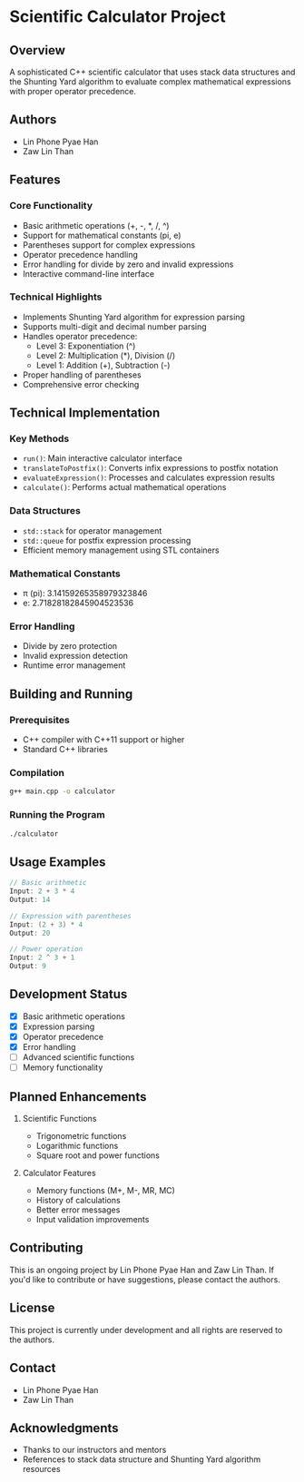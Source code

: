 # Scientific Calculator Project

## Overview
A sophisticated C++ scientific calculator that uses stack data structures and the Shunting Yard algorithm to evaluate complex mathematical expressions with proper operator precedence.

## Authors
- Lin Phone Pyae Han
- Zaw Lin Than

## Features

### Core Functionality
- Basic arithmetic operations (+, -, *, /, ^)
- Support for mathematical constants (pi, e)
- Parentheses support for complex expressions
- Operator precedence handling
- Error handling for divide by zero and invalid expressions
- Interactive command-line interface

### Technical Highlights
- Implements Shunting Yard algorithm for expression parsing
- Supports multi-digit and decimal number parsing
- Handles operator precedence:
    - Level 3: Exponentiation (^)
    - Level 2: Multiplication (*), Division (/)
    - Level 1: Addition (+), Subtraction (-)
- Proper handling of parentheses
- Comprehensive error checking

## Technical Implementation

### Key Methods
- `run()`: Main interactive calculator interface
- `translateToPostfix()`: Converts infix expressions to postfix notation
- `evaluateExpression()`: Processes and calculates expression results
- `calculate()`: Performs actual mathematical operations

### Data Structures
- `std::stack` for operator management
- `std::queue` for postfix expression processing
- Efficient memory management using STL containers

### Mathematical Constants
- π (pi): 3.14159265358979323846
- e: 2.71828182845904523536

### Error Handling

- Divide by zero protection
- Invalid expression detection
- Runtime error management

## Building and Running

### Prerequisites
- C++ compiler with C++11 support or higher
- Standard C++ libraries

### Compilation
```bash
g++ main.cpp -o calculator
```

### Running the Program
```bash
./calculator
```

## Usage Examples
```cpp
// Basic arithmetic
Input: 2 + 3 * 4
Output: 14

// Expression with parentheses
Input: (2 + 3) * 4
Output: 20

// Power operation
Input: 2 ^ 3 + 1
Output: 9
```

## Development Status
- [x] Basic arithmetic operations
- [x] Expression parsing
- [x] Operator precedence
- [x] Error handling
- [ ] Advanced scientific functions
- [ ] Memory functionality

## Planned Enhancements
1. Scientific Functions
    - Trigonometric functions
    - Logarithmic functions
    - Square root and power functions

2. Calculator Features
    - Memory functions (M+, M-, MR, MC)
    - History of calculations
    - Better error messages
    - Input validation improvements

## Contributing
This is an ongoing project by Lin Phone Pyae Han and Zaw Lin Than. If you'd like to contribute or have suggestions, please contact the authors.

## License
This project is currently under development and all rights are reserved to the authors.

## Contact
- Lin Phone Pyae Han
- Zaw Lin Than

## Acknowledgments
- Thanks to our instructors and mentors
- References to stack data structure and Shunting Yard algorithm resources